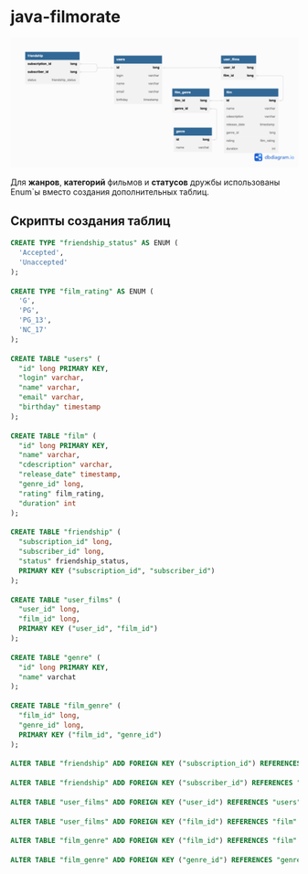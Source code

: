 # java-filmorate
![Сема базы данных](https://github.com/MChenchak/java-filmorate/blob/add-database-schema/database%20schema.png)

Для **жанров**, **категорий** фильмов и **статусов** дружбы использованы Enum`ы вместо создания дополнительных таблиц. 

## Скрипты создания таблиц
```sql
CREATE TYPE "friendship_status" AS ENUM (
  'Accepted',
  'Unaccepted'
);

CREATE TYPE "film_rating" AS ENUM (
  'G',
  'PG',
  'PG_13',
  'NC_17'
);

CREATE TABLE "users" (
  "id" long PRIMARY KEY,
  "login" varchar,
  "name" varchar,
  "email" varchar,
  "birthday" timestamp
);

CREATE TABLE "film" (
  "id" long PRIMARY KEY,
  "name" varchar,
  "cdescription" varchar,
  "release_date" timestamp,
  "genre_id" long,
  "rating" film_rating,
  "duration" int
);

CREATE TABLE "friendship" (
  "subscription_id" long,
  "subscriber_id" long,
  "status" friendship_status,
  PRIMARY KEY ("subscription_id", "subscriber_id")
);

CREATE TABLE "user_films" (
  "user_id" long,
  "film_id" long,
  PRIMARY KEY ("user_id", "film_id")
);

CREATE TABLE "genre" (
  "id" long PRIMARY KEY,
  "name" varchat
);

CREATE TABLE "film_genre" (
  "film_id" long,
  "genre_id" long,
  PRIMARY KEY ("film_id", "genre_id")
);

ALTER TABLE "friendship" ADD FOREIGN KEY ("subscription_id") REFERENCES "users" ("id");

ALTER TABLE "friendship" ADD FOREIGN KEY ("subscriber_id") REFERENCES "users" ("id");

ALTER TABLE "user_films" ADD FOREIGN KEY ("user_id") REFERENCES "users" ("id");

ALTER TABLE "user_films" ADD FOREIGN KEY ("film_id") REFERENCES "film" ("id");

ALTER TABLE "film_genre" ADD FOREIGN KEY ("film_id") REFERENCES "film" ("id");

ALTER TABLE "film_genre" ADD FOREIGN KEY ("genre_id") REFERENCES "genre" ("id");

```
